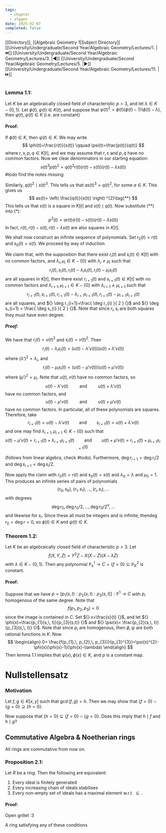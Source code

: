 ```yaml
---
tags:
  - chapter
  - alggeo
date: 2025-02-07
completed: false
---
```

[[Directory]], [[Algebraic Geometry 1|Subject Directory]]
[[University/Undergraduate/Second Year/Algebraic Geometry/Lectures/1. |🞀🞀]] [[University/Undergraduate/Second Year/Algebraic Geometry/Lectures/3. |◀]] [[University/Undergraduate/Second Year/Algebraic Geometry/Lectures/5. |▶]] [[University/Undergraduate/Second Year/Algebraic Geometry/Lectures/11. |🞂🞂]]
# 
## 
### Lemma 1.1:
Let $K$ be an algebraically closed field of characteristic $p>3 {}$, and let ${} \lambda \in K -\{ 0,\, 1 \} {}$. Let ${} \phi(t),\, \psi(t) \in K(t) {}$, and suppose that ${} \psi(t)^{2}=\phi(t)(\phi(t)-1)(\phi(t)-\lambda) {}$, then ${} \varphi(t),\, \psi(t) \in K {}$ (i.e. are constant)
#### Proof:
If ${} \phi(t) \in K {}$, then ${} \psi(t) \in K {}$. We may write
$$
\phi(t)=\frac{r(t)}{s(t)} \qquad \psi(t)=\frac{p(t)}{q(t)}
$$
where ${} r,\, s,\, p,\, q \in K[t] {}$, and we may assume that ${} r,\, s {}$ and ${} p,\, q {}$ have no common factors. Now we clear denominators in our starting equation:
$$
s(t)^{3}p(t)^{2}=q(t)^{2}r(t)(r(t)-s(t))(r(t)-\lambda s(t)) \tag{*}
$$
#todo find the notes missing

Similarly, ${} q(t)^{2} \mid  s(t)^{3} {}$. This tells us that ${} as(t)^{3}=q(t)^{2} {}$, for some ${} a \in K {}$. This gives us
$$
as(t)= \left( \frac{q(t)}{s(t)} \right) ^{2}\tag{**}
$$
This tells us that ${} s(t)$ is a square in ${} K[t]$ and ${} s(t) \mid q(t) {}$. Now substitute ${} (**) {}$ into ${} (*) {}$:
$$
p^{2}(t)=ar(t)(r(t)-s(t))(r(t)-\lambda s(t))
$$
In fact, ${} r(t),\, r(t)-s(t),\, r(t)-\lambda s(t) {}$ are also squares in ${} K[t] {}$. 

We shall now construct an infinite sequence of polynomials. Set ${} r_{0}(t)=r(t) {}$ and ${} s_{0}(t)=s(t) {}$. We proceed by way of induction.

We claim that, with the supposition that there exist ${} r_{i}(t) {}$ and ${} s_{i}(t) \in K[t] {}$ with no common factors, and ${} \lambda_{i},\, \mu_{i} \in K -\{ 0 \} {}$ with ${} \lambda_{i}\neq \mu_{i} {}$ such that 
$$
r_{i}(t),\, s_{i}(t),\, r_{i}(t)-\lambda_{i} s_{i}(t),\, r_{i}(t)-\mu_{i} s_{i}(t)
$$
are all squares in ${} K[t] {}$, then there exist ${} r_{i+1}(t) {}$ and ${} s_{i+1}(t) \in K[t] {}$ with no common factors and ${} \lambda_{i+1},\, \mu_{i+1} \in K-\{ 0 \} {}$ with ${} \lambda_{i+1}\neq \mu_{i+1} {}$ such that
$$
r_{i+1}(t),\, s_{i+1}(t),\, r_{i+1}(t)-\lambda_{i+1} s_{i+1}(t),\, r_{i+1}(t)-\mu_{i+1} s_{i+1}(t)
$$
are all squares, and ${} \deg r_{i+1}=\frac{ \deg r_{i} }{ 2 } {}$ and ${} \deg s_{i+1} = \frac{ \deg s_{i} }{ 2 } {}$. Note that since ${} r_{i},\, s_{i} {}$ are both squares they must have even degree. 
##### Proof:
We have that ${} r_{i}(t)=u(t)^{2} {}$ and ${} s_{i}(t)=v(t)^{2} {}$. Then
$$
r_{i}(t)-\lambda_{i} s_{i}(t)=(u(t)-\lambda'v(t))(u(t)+\lambda'v(t))
$$
where ${} (\lambda')^{2}=\lambda_{i} {}$, and 
$$
r_{i}(t)-\mu_{i} s_{i}(t)=(u(t)-\mu'v(t))(u(t)+\mu'v(t))
$$
where ${} (\mu')^{2}=\mu_{i} {}$. Note that ${} u(t),\, v(t) {}$ have no common factors, so
$$
u(t)-\lambda'v(t) \qquad \text{ and }\qquad u(t)+\lambda'v(t)
$$
have no common factors, and 
$$
u(t)-\mu'v(t) \qquad \text{ and }\qquad u(t)+\mu'v(t)
$$
have no common factors. In particular, all of these polynomials are squares. Therefore, take
$$
r_{i+1}(t)=u(t)-\lambda' v(t) \qquad \text{and} \qquad s_{i+1}(t)=u(t)+\lambda'v(t)
$$
and one may find ${} \lambda_{i+1},\, \mu_{i+1} \in K-\{ 0 \} {}$ such that 
$$
u(t)-\mu'v(t)=r_{i+1}(t)+\lambda_{i+1}s_{i+1}(t)\qquad \text{and}\qquad 
u(t)+\mu'v(t)=r_{i+1}(t)+\mu_{i+1}s_{i+1}(t)
$$

(follows from linear algebra, check #todo). Furthermore, ${} \deg r_{i+1}=\deg r_{i} / 2 {}$ and ${} \deg s_{i+1}=\deg  s_{i} / 2 {}$. 


Now apply the claim with ${} r_{0}(t)=r(t) {}$ and ${} s_{0}(t)=s(t) {}$ and $\lambda_{0}=\lambda {}$ and ${} \mu_{0}=1 {}$. This produces an infinite series of pairs of polynomials
$$
(r_{0},\, s_{0}),\, (r_{1},\, s_{1}),\,\dots,\,(r_{i},\, s_{i}),\,\dots
$$
with degrees
$$
\deg r_{0},\, \deg r_{0}/2,\,\dots,\,\deg r_{0} / 2^{n},\,\dots
$$
and likewise for ${} s_{i} {}$. Since these all must be integers and is infinite, then${} \deg r_{0}=\deg r=0 {}$, so ${} \phi(t) \in K {}$ and ${} \psi(t) \in K {}$.
### Theorem 1.2:
Let $K {}$ be an algebraically closed field of characteristic $p>3 {}$. Let 
$$
f(X,\, Y,\, Z)=Y^{2}Z-X(X-Z)(X-\lambda Z)
$$
with ${} \lambda \in K -\{ 0,\, 1 \} {}$. Then any polynomial ${} \mathbb{P}_{k}^{1}\to{}C=\{ f=0 \} \subseteq \mathbb{P}_{K}^{2} {}$ is constant. 
#### Proof:
Suppose that we have ${} p=[p_{1}(s,\, t):p_{2}(s,\, t):p_{3}(s,\, t)]:\mathbb{P}^{1} \to{}C {}$ with ${} p_{i}$ homogenous of the same degree. Note that
$$
f(p_{1},\, p_{2},\, p_{3})=0
$$
since the image is contained in $C$. Set ${} x=\frac{s}{t} {}$, and let ${} \phi(x)=\frac{p_{1}(s,\, t)}{p_{3}(s,t)} {}$ and ${} \psi(x)= \frac{p_{2}(s,\, t)}{p_{3}(s,\, t)}  {}$. Note that since ${} p_{i}$ are homogenous, then $\phi,\, \psi {}$ are both rational functions in $K$. Now 
$$
\begin{align}
0= \frac{f(p_{1},\, p_{2},\, p_{3})}{p_{3}^{3}}=\psi(x)^{2}-\phi(x)(\phi(x)-1)(\phi(x)-\lambda)
\end{align}
$$
Then lemma 1.1 implies that ${} \psi(x),\, \phi(x) \in K {}$, and $p {}$ is a constant map. 
# Nullstellensatz
### Motivation
Let ${} f,\, g \in K[x,\, y] {}$ such that ${} \gcd(f,\, g)=h {}$. Then we may show that ${} \{ f=0 \} \cap  \{ g=0 \} \supseteq \{ h=0 \} {}$. 

Now suppose that ${} \{ h= 0\} \subseteq \{ f=0 \} \cap  \{ g=0 \} {}$. Does this imply that ${} h \mid f {}$ and ${} h \mid g {}$?
## Commutative Algebra & Noetherian rings
All rings are commutative from now on. 
### Proposition 2.1:
Let ${} R$ be a ring. Then the following are equivalent: 
1. Every ideal is finitely generated
2. Every increasing chain of ideals stabilises
3. Every non-empty set of ideals has a maximal element w.r.t. ${} {\subseteq} {}$. 
#### Proof:
Open grillet :3

A ring satisfying any of these conditions 